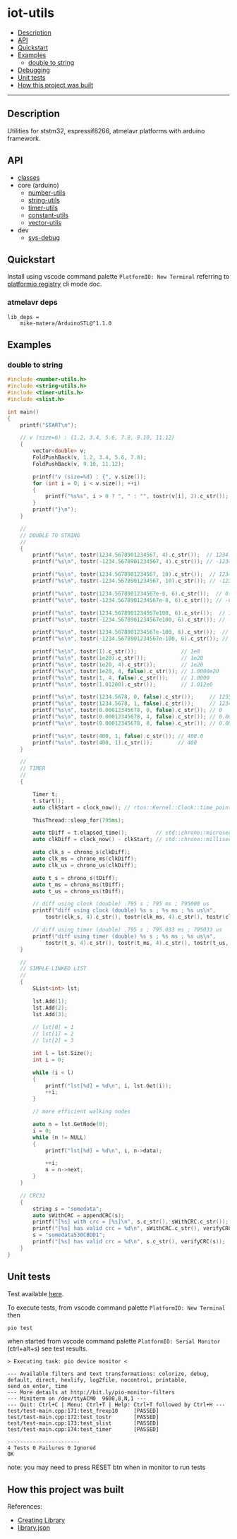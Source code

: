 # iot-utils

<!-- TOC -->
* [Description](#description)
* [API](#api)
* [Quickstart](#quickstart)
* [Examples](#examples)
  + [double to string](#double-to-string)
* [Debugging](#debugging)
* [Unit tests](#unit-tests)
* [How this project was built](#how-this-project-was-built)
<!-- TOCEND -->

<hr/>

## Description

Utilities for ststm32, espressif8266, atmelavr platforms with arduino framework.

## API

- [classes](data/api/index_classes.md)
- core (arduino)
    - [number-utils](data/api/Files/number-utils_8h.md#file-number-utils.h)
    - [string-utils](data/api/Files/string-utils_8h.md#file-string-utils.h)
    - [timer-utils](data/api/Files/timer-utils_8h.md#file-timer-utils.h)
    - [constant-utils](data/api/Files/constant-utils_8h.md#file-constant-utils.h)
    - [vector-utils](data/api/Files/vector-utils_8h.md#file-vector-utils.h)
- dev
    - [sys-debug](data/api/Files/sys-debug_8h.md#sys-debug.h)

## Quickstart

Install using vscode command palette `PlatformIO: New Terminal` referring to [platformio registry](https://platformio.org/lib/show/11564/iot-utils/installation) cli mode doc.

### atmelavr deps

```
lib_deps = 	
	mike-matera/ArduinoSTL@^1.1.0	
```

## Examples

### double to string

```cpp
#include <number-utils.h>
#include <string-utils.h>
#include <timer-utils.h>
#include <slist.h>

int main()
{
    printf("START\n");

    // v (size=6) : {1.2, 3.4, 5.6, 7.8, 9.10, 11.12}
    {
        vector<double> v;
        FoldPushBack(v, 1.2, 3.4, 5.6, 7.8);
        FoldPushBack(v, 9.10, 11.12);

        printf("v (size=%d) : {", v.size());
        for (int i = 0; i < v.size(); ++i)
        {
            printf("%s%s", i > 0 ? ", " : "", tostr(v[i], 2).c_str());
        }
        printf("}\n");
    }

    //
    // DOUBLE TO STRING
    //
    {
        printf("%s\n", tostr(1234.5678901234567, 4).c_str());  // 1234.5679
        printf("%s\n", tostr(-1234.5678901234567, 4).c_str()); // -1234.5679

        printf("%s\n", tostr(1234.5678901234567, 10).c_str());  // 1234.5678901235
        printf("%s\n", tostr(-1234.5678901234567, 10).c_str()); // -1234.5678901235

        printf("%s\n", tostr(1234.5678901234567e-8, 6).c_str());  // 0.000012
        printf("%s\n", tostr(-1234.5678901234567e-8, 6).c_str()); // -0.000012

        printf("%s\n", tostr(1234.5678901234567e100, 6).c_str());  // 1.234568e103
        printf("%s\n", tostr(-1234.5678901234567e100, 6).c_str()); // -1.234568e103

        printf("%s\n", tostr(1234.5678901234567e-100, 6).c_str());  // 1.234568e-97
        printf("%s\n", tostr(-1234.5678901234567e-100, 6).c_str()); // -1.234568e-97

        printf("%s\n", tostr(1).c_str());              // 1e0
        printf("%s\n", tostr(1e20).c_str());           // 1e20
        printf("%s\n", tostr(1e20, 4).c_str());        // 1e20
        printf("%s\n", tostr(1e20, 4, false).c_str()); // 1.0000e20
        printf("%s\n", tostr(1, 4, false).c_str());    // 1.0000
        printf("%s\n", tostr(1.01200).c_str());        // 1.012e0

        printf("%s\n", tostr(1234.5678, 0, false).c_str());     // 1235
        printf("%s\n", tostr(1234.5678, 1, false).c_str());     // 1234.6
        printf("%s\n", tostr(0.00012345678, 0, false).c_str()); // 0
        printf("%s\n", tostr(0.00012345678, 4, false).c_str()); // 0.0001
        printf("%s\n", tostr(0.00012345678, 8, false).c_str()); // 0.00012346

        printf("%s\n", tostr(400, 1, false).c_str()); // 400.0
        printf("%s\n", tostr(400, 1).c_str());        // 400
    }

    //
    // TIMER
    //
    {

        Timer t;
        t.start();
        auto clkStart = clock_now(); // rtos::Kernel::Clock::time_point

        ThisThread::sleep_for(795ms);

        auto tDiff = t.elapsed_time();         // std::chrono::microseconds
        auto clkDiff = clock_now() - clkStart; // std::chrono::milliseconds

        auto clk_s = chrono_s(clkDiff);
        auto clk_ms = chrono_ms(clkDiff);
        auto clk_us = chrono_us(clkDiff);

        auto t_s = chrono_s(tDiff);
        auto t_ms = chrono_ms(tDiff);
        auto t_us = chrono_us(tDiff);

        // diff using clock (double) .795 s ; 795 ms ; 795000 us
        printf("diff using clock (double) %s s ; %s ms ; %s us\n",
            tostr(clk_s, 4).c_str(), tostr(clk_ms, 4).c_str(), tostr(clk_us, 4).c_str());

        // diff using timer (double) .795 s ; 795.033 ms ; 795033 us
        printf("diff using timer (double) %s s ; %s ms ; %s us\n",
            tostr(t_s, 4).c_str(), tostr(t_ms, 4).c_str(), tostr(t_us, 4).c_str());
    }

    //
    // SIMPLE LINKED LIST
    //
    {
        SList<int> lst;

        lst.Add(1);
        lst.Add(2);
        lst.Add(3);
        
        // lst[0] = 1
        // lst[1] = 2
        // lst[2] = 3

        int l = lst.Size();
        int i = 0;

        while (i < l)
        {
            printf("lst[%d] = %d\n", i, lst.Get(i));
            ++i;
        }

        // more efficient walking nodes

        auto n = lst.GetNode(0);
        i = 0;
        while (n != NULL)
        {
            printf("lst[%d] = %d\n", i, n->data);

            ++i;
            n = n->next;
        }
    }

    // CRC32
    {
        string s = "somedata";
        auto sWithCRC = appendCRC(s);
        printf("[%s] with crc = [%s]\n", s.c_str(), sWithCRC.c_str());
        printf("[%s] has valid crc = %d\n", sWithCRC.c_str(), verifyCRC(sWithCRC));
        s = "somedata530CBDD1";
        printf("[%s] has valid crc = %d\n", s.c_str(), verifyCRC(s));
    }
}
```

## Unit tests

Test available [here](test/test-main.cpp).

To execute tests, from vscode command palette `PlatformIO: New Terminal` then

```sh
pio test
```

when started from vscode command palette `PlatformIO: Serial Monitor` (ctrl+alt+s) see test results.

```
> Executing task: pio device monitor <

--- Available filters and text transformations: colorize, debug, default, direct, hexlify, log2file, nocontrol, printable, send_on_enter, time
--- More details at http://bit.ly/pio-monitor-filters
--- Miniterm on /dev/ttyACM0  9600,8,N,1 ---
--- Quit: Ctrl+C | Menu: Ctrl+T | Help: Ctrl+T followed by Ctrl+H ---
test/test-main.cpp:171:test_frexp10     [PASSED]
test/test-main.cpp:172:test_tostr       [PASSED]
test/test-main.cpp:173:test_slist       [PASSED]
test/test-main.cpp:174:test_timer       [PASSED]

-----------------------
4 Tests 0 Failures 0 Ignored 
OK
```

note: you may need to press RESET btn when in monitor to run tests

## How this project was built

References:
- [Creating Library](https://docs.platformio.org/en/latest/librarymanager/creating.html?utm_medium=piohome&utm_source=platformio)
- [library.json](https://docs.platformio.org/en/latest/librarymanager/config.html)
